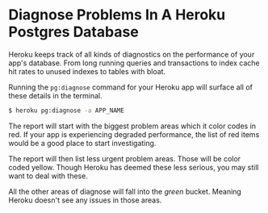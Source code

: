 # Diagnose Problems In A Heroku Postgres Database

Heroku keeps track of all kinds of diagnostics on the performance of your app's
database. From long running queries and transactions to index cache hit rates
to unused indexes to tables with bloat.

Running the `pg:diagnose` command for your Heroku app will surface all of these
details in the terminal.

```bash
$ heroku pg:diagnose -a APP_NAME
```

The report will start with the biggest problem areas which it color codes in
red. If your app is experiencing degraded performance, the list of red items
would be a good place to start investigating.

The report will then list less urgent problem areas. Those will be color coded
yellow. Though Heroku has deemed these less serious, you may still want to deal
with these.

All the other areas of diagnose will fall into the _green_ bucket. Meaning
Heroku doesn't see any issues in those areas.
